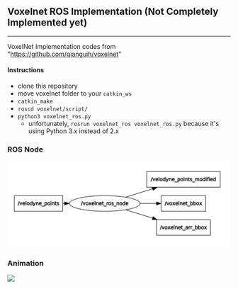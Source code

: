 ## Voxelnet ROS Implementation (Not Completely Implemented yet)
----
VoxelNet Implementation codes from "https://github.com/qianguih/voxelnet"

#### Instructions
- clone this repository
- move voxelnet folder to your `catkin_ws`
- `catkin_make`
- `roscd voxelnet/script/`
- `python3 voxelnet_ros.py`
  - unfortunately, `rosrun voxelnet_ros voxelnet_ros.py` because it's using Python 3.x instead of 2.x
  
### ROS Node 
<img src="./pictures/voxelnet_ros_node.PNG" />

### Animation
<img src="./pictures/voxelnet_ros.gif" />
